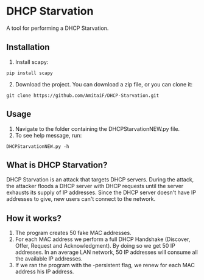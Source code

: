 # DHCP Starvation
A tool for performing a DHCP Starvation.

## Installation

1. Install scapy:
```
pip install scapy
```
2. Download the project. You can download a zip file, or you can clone it:
```
git clone https://github.com/AmitaiF/DHCP-Starvation.git
```

## Usage
1. Navigate to the folder containing the DHCPStarvationNEW.py file.
2. To see help message, run:
```
DHCPStarvationNEW.py -h
```

## What is DHCP Starvation?
DHCP Starvation is an attack that targets DHCP servers. During the attack, the attacker floods a DHCP server with DHCP requests until the server exhausts its supply of IP addresses. Since the DHCP server doesn't have IP addresses to give, new users can't connect to the network. 

## How it works?
1. The program creates 50 fake MAC addresses.
2. For each MAC address we perform a full DHCP Handshake (Discover, Offer, Request and Acknowledgment). By doing so we get 50 IP addresses. In an average LAN network, 50 IP addresses will consume all the available IP addresses.
3. If we ran the program with the -persistent flag, we renew for each MAC address his IP address.